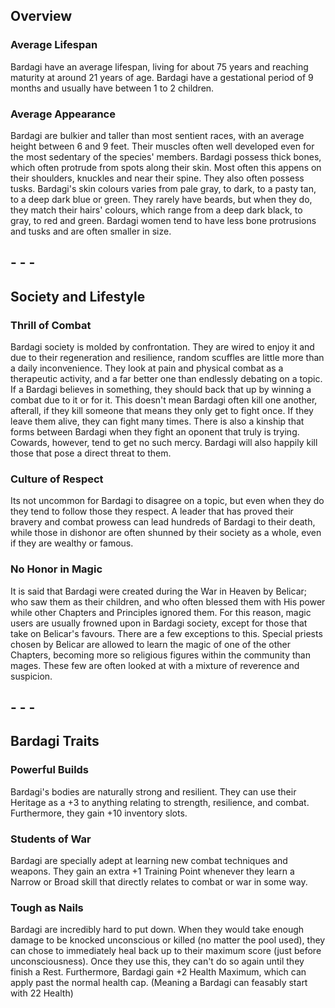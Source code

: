
## Overview 

### Average Lifespan
Bardagi have an average lifespan, living for about 75 years and reaching maturity at around 21 years of age.
Bardagi have a gestational period of 9 months and usually have between 1 to 2 children.

### Average Appearance  
Bardagi are bulkier and taller than most sentient races, with an average height between 6 and 9 feet. Their muscles often well developed even for the most sedentary of the species' members.
Bardagi possess thick bones, which often protrude from spots along their skin. Most often this appens on their shoulders, knuckles and near their spine. They also often possess tusks.
Bardagi's skin colours varies from pale gray, to dark, to a pasty tan, to a deep dark blue or green. They rarely have beards, but when they do, they match their hairs' colours, which range from a deep dark black, to gray, to red and green. 
Bardagi women tend to have less bone protrusions and tusks and are often smaller in size.
 
## - - -
## **Society and Lifestyle**  

### Thrill of Combat
Bardagi society is molded by confrontation. They are wired to enjoy it and due to their regeneration and resilience, random scuffles are little more than a daily inconvenience. They look at pain and physical combat as a therapeutic activity, and a far better one than endlessly debating on a topic. If a Bardagi believes in something, they should back that up by winning  a combat due to it or for it.
This doesn't mean Bardagi often kill one another, afterall, if they kill someone that means they only get to fight once. If they leave them alive, they can fight many times. There is also a kinship that forms between Bardagi when they fight an oponent that truly is trying. Cowards, however, tend to get no such mercy. Bardagi will also happily kill those that pose a direct threat to them.

### Culture of Respect
Its not uncommon for Bardagi to disagree on a topic, but even when they do they tend to follow those they respect. A leader that has proved their bravery and combat prowess can lead hundreds of Bardagi to their death, while those in dishonor are often shunned by their society as a whole, even if they are wealthy or famous.

### No Honor in Magic
It is said that Bardagi were created during the War in Heaven by Belicar; who saw them as their children, and who often blessed them with His power while other Chapters and Principles ignored them. 
For this reason, magic users are usually frowned upon in Bardagi society, except for those that take on Belicar's favours. There are a few exceptions to this. Special priests chosen by Belicar are allowed to learn the magic of one of the other Chapters, becoming more so religious figures within the community than mages. These few are often looked at with a mixture of reverence and suspicion.

## - - -
## **Bardagi Traits**

### Powerful Builds
Bardagi's bodies are naturally strong and resilient. They can use their Heritage as a +3 to anything relating to strength, resilience, and combat.
Furthermore, they gain +10 inventory slots.

### Students of War
Bardagi are specially adept at learning new combat techniques and weapons. They gain an extra +1 Training Point whenever they learn a Narrow or Broad skill that directly relates to combat or war in some way.

### Tough as Nails
Bardagi are incredibly hard to put down. When they would take enough damage to be knocked unconscious or killed (no matter the pool used), they can chose to immediately heal back up to their maximum score (just before unconsciousness). Once they use this, they can't do so again until they finish a Rest.
Furthermore, Bardagi gain +2 Health Maximum, which can apply past the normal health cap. (Meaning a Bardagi can feasably start with 22 Health)